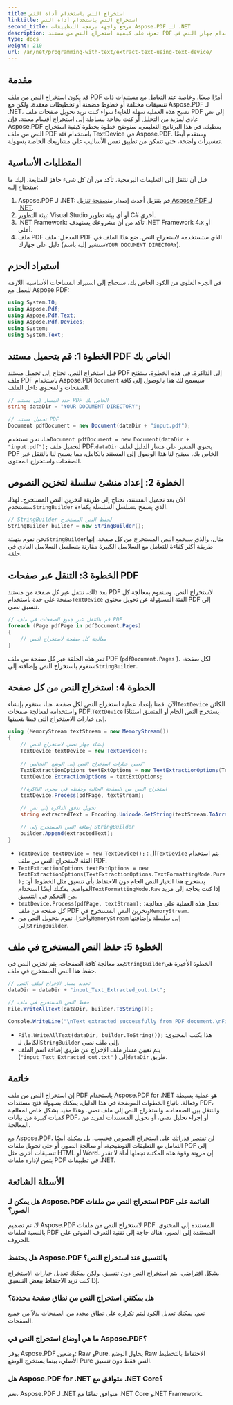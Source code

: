 ```yaml
---
title: استخراج النص باستخدام أداة النص
linktitle: استخراج النص باستخدام أداة النص
second_title: مرجع واجهة برمجة التطبيقات Aspose.PDF لـ .NET
description: تعرف على كيفية استخراج النص من مستند PDF باستخدام جهاز النص في Aspose.PDF لـ .NET.
type: docs
weight: 210
url: /ar/net/programming-with-text/extract-text-using-text-device/
---
```

## مقدمة

قد يكون استخراج النص من ملف PDF أمرًا صعبًا، وخاصة عند التعامل مع مستندات ذات تنسيقات مختلفة أو خطوط مضمنة أو تخطيطات معقدة. ولكن مع Aspose.PDF لـ .NET، تصبح هذه العملية سهلة للغاية! سواء كنت تريد تحويل صفحات ملف PDF إلى نص عادي لمزيد من التحليل أو كنت بحاجة ببساطة إلى استخراج أقسام معينة، فإن Aspose.PDF يغطيك. في هذا البرنامج التعليمي، سنوضح خطوة بخطوة كيفية استخراج النص من ملف PDF باستخدام فئة TextDevice في Aspose.PDF. وسنقدم أيضًا تفسيرات واضحة، حتى تتمكن من تطبيق نفس الأساليب على مشاريعك الخاصة بسهولة.

## المتطلبات الأساسية

قبل أن ننتقل إلى التعليمات البرمجية، تأكد من أن كل شيء جاهز للمتابعة. إليك ما ستحتاج إليه:

1.  Aspose.PDF لـ .NET: قم بتنزيل أحدث إصدار من[صفحة تنزيل Aspose.PDF لـ .NET](https://releases.aspose.com/pdf/net/).
2. بيئة التطوير: Visual Studio أو أي بيئة تطوير C# أخرى.
3. .NET Framework: تأكد من أن مشروعك يستهدف .NET Framework 4.x أو أعلى.
4. ملف PDF المدخل: ملف PDF الذي ستستخدمه لاستخراج النص. ضع هذا الملف في دليل على جهازك (سنشير إليه باسم`YOUR DOCUMENT DIRECTORY`).

## استيراد الحزم

في الجزء العلوي من الكود الخاص بك، ستحتاج إلى استيراد المساحات الأساسية اللازمة للعمل مع Aspose.PDF:

```csharp
using System.IO;
using Aspose.Pdf;
using Aspose.Pdf.Text;
using Aspose.Pdf.Devices;
using System;
using System.Text;
```

## الخطوة 1: قم بتحميل مستند PDF الخاص بك

 قبل استخراج النص، نحتاج إلى تحميل مستند PDF إلى الذاكرة. في هذه الخطوة، ستفتح ملف PDF باستخدام Aspose.PDF`Document` سيسمح لك هذا بالوصول إلى كافة الصفحات والمحتوى داخل الملف.

```csharp
// حدد المسار إلى مستند PDF الخاص بك
string dataDir = "YOUR DOCUMENT DIRECTORY";

// تحميل مستند PDF
Document pdfDocument = new Document(dataDir + "input.pdf");
```

 هنا، نحن نستخدم`Document pdfDocument = new Document(dataDir + "input.pdf");` لتحميل ملف PDF.`dataDir` يحتوي المتغير على مسار الدليل لملف PDF الخاص بك. سيتيح لنا هذا الوصول إلى المستند بالكامل، مما يسمح لنا بالتنقل عبر الصفحات واستخراج المحتوى.

## الخطوة 2: إعداد منشئ سلسلة لتخزين النصوص

 الآن بعد تحميل المستند، نحتاج إلى طريقة لتخزين النص المستخرج. لهذا، سنستخدم`StringBuilder` الذي يسمح بتسلسل السلسلة بكفاءة.

```csharp
// StringBuilder لحفظ النص المستخرج
StringBuilder builder = new StringBuilder();
```

 نحن نقوم بتهيئة`StringBuilder`مثال، والذي سيجمع النص المستخرج من كل صفحة. إنها طريقة أكثر كفاءة للتعامل مع السلاسل الكبيرة مقارنة بتسلسل السلاسل العادي في حلقة.

## الخطوة 3: التنقل عبر صفحات PDF

 بعد ذلك، ننتقل عبر كل صفحة من مستند PDF لاستخراج النص. وسنقوم بمعالجة كل صفحة على حدة باستخدام`TextDevice` الفئة المسؤولة عن تحويل محتوى PDF إلى تنسيق نصي.

```csharp
// قم بالتنقل عبر جميع الصفحات في ملف PDF
foreach (Page pdfPage in pdfDocument.Pages)
{
    // معالجة كل صفحة لاستخراج النص
}
```

تمر هذه الحلقة عبر كل صفحة من ملف PDF (`pdfDocument.Pages` ). لكل صفحة، سنقوم باستخراج النص وإضافته إلى`StringBuilder`.

## الخطوة 4: استخراج النص من كل صفحة

 الآن، قمنا بإعداد عملية استخراج النص لكل صفحة. هنا، سنقوم بإنشاء`TextDevice` الكائن واستخدامه لمعالجة صفحات PDF.`TextDevice` يستخرج النص الخام أو المنسق استنادًا إلى خيارات الاستخراج التي قمنا بتعيينها.

```csharp
using (MemoryStream textStream = new MemoryStream())
{
    // إنشاء جهاز نصي لاستخراج النص
    TextDevice textDevice = new TextDevice();
    
    // تعيين خيارات استخراج النص إلى الوضع "الخالص"
    TextExtractionOptions textExtOptions = new TextExtractionOptions(TextExtractionOptions.TextFormattingMode.Pure);
    textDevice.ExtractionOptions = textExtOptions;

    //استخراج النص من الصفحة الحالية وحفظه في مجرى الذاكرة
    textDevice.Process(pdfPage, textStream);

    // تحويل تدفق الذاكرة إلى نص
    string extractedText = Encoding.Unicode.GetString(textStream.ToArray());

    // إضافة النص المستخرج إلى StringBuilder
    builder.Append(extractedText);
}
```

- `TextDevice textDevice = new TextDevice();` : ال`TextDevice` يتم استخدام الفئة لاستخراج النص من ملف PDF.
- `TextExtractionOptions textExtOptions = new TextExtractionOptions(TextExtractionOptions.TextFormattingMode.Pure);` :يستخرج هذا الخيار النص الخام دون الاحتفاظ بأي تنسيق مثل الخطوط أو المواضع. يمكنك أيضًا استخدام`TextFormattingMode.Raw` إذا كنت بحاجة إلى مزيد من التحكم في التنسيق.
- `textDevice.Process(pdfPage, textStream);` :تعمل هذه العملية على معالجة كل صفحة من ملف PDF وتخزين النص المستخرج في`MemoryStream`.
-  وأخيرًا، نقوم بتحويل النص من`MemoryStream` إلى سلسلة وإضافتها إلى`StringBuilder`.

## الخطوة 5: حفظ النص المستخرج في ملف

 بعد معالجة كافة الصفحات، يتم تخزين النص في`StringBuilder`الخطوة الأخيرة هي حفظ هذا النص المستخرج في ملف.

```csharp
// تحديد مسار الإخراج لملف النص
dataDir = dataDir + "input_Text_Extracted_out.txt";

// حفظ النص المستخرج في ملف
File.WriteAllText(dataDir, builder.ToString());

Console.WriteLine("\nText extracted successfully from PDF document.\nFile saved at " + dataDir);
```

- `File.WriteAllText(dataDir, builder.ToString());` :هذا يكتب المحتوى الكامل لـ`StringBuilder` إلى ملف نصي.
- يتم تعيين مسار ملف الإخراج عن طريق إضافة اسم الملف (`"input_Text_Extracted_out.txt"` ) إلى`dataDir` طريق.

## خاتمة

إن استخراج النص من ملف PDF باستخدام Aspose.PDF for .NET هو عملية بسيطة وفعالة. باتباع الخطوات الموضحة في هذا الدليل، يمكنك بسهولة فتح مستندات PDF، والتنقل بين الصفحات، واستخراج النص إلى ملف نصي. وهذا مفيد بشكل خاص لمعالجة كميات كبيرة من بيانات PDF، أو إجراء تحليل نصي، أو تحويل المستندات لمزيد من المعالجة.

مع Aspose.PDF، لن تقتصر قدراتك على استخراج النصوص فحسب، بل يمكنك أيضًا التعامل مع التعليقات التوضيحية، أو معالجة الصور، أو حتى تحويل ملفات PDF إلى تنسيقات أخرى مثل HTML أو Word. إن مرونة وقوة هذه المكتبة تجعلها أداة لا تقدر بثمن لإدارة ملفات PDF في تطبيقات .NET.

## الأسئلة الشائعة

### هل يمكن لـ Aspose.PDF استخراج النص من ملفات PDF القائمة على الصور؟
لا، تم تصميم Aspose.PDF لاستخراج النص من ملفات PDF المستندة إلى المحتوى. بالنسبة لملفات PDF المستندة إلى الصور، هناك حاجة إلى تقنية التعرف الضوئي على الحروف.

### هل يحتفظ Aspose.PDF بالتنسيق عند استخراج النص؟
بشكل افتراضي، يتم استخراج النص دون تنسيق، ولكن يمكنك تعديل خيارات الاستخراج إذا كنت تريد الاحتفاظ ببعض التنسيق.

### هل يمكنني استخراج النص من نطاق صفحة محددة؟
نعم، يمكنك تعديل الكود ليتم تكراره على نطاق محدد من الصفحات بدلاً من جميع الصفحات.

### ما هي أوضاع استخراج النص في Aspose.PDF؟
يوفر Aspose.PDF وضعين: Raw وPure. يحاول الوضع Raw الاحتفاظ بالتخطيط الأصلي، بينما يستخرج الوضع Pure النص فقط دون تنسيق.

### هل Aspose.PDF for .NET متوافق مع .NET Core؟
نعم، Aspose.PDF لـ .NET متوافق تمامًا مع .NET Core و.NET Framework.
